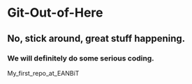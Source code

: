 # Git-Out-of-Here
## No, stick around, great stuff happening.
### We will definitely do some serious coding. 
My_first_repo_at_EANBiT
